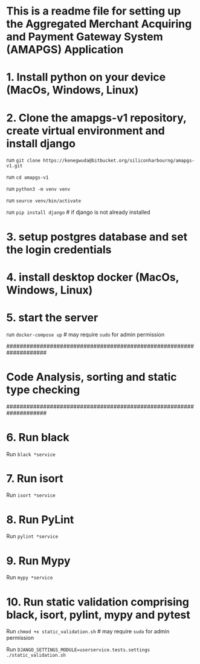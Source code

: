 # This is a readme file for setting up the Aggregated Merchant Acquiring and Payment Gateway System (AMAPGS) Application

# 1. Install python on your device (MacOs, Windows, Linux)

# 2. Clone the amapgs-v1 repository, create virtual environment and install django

run `git clone https://kenegwuda@bitbucket.org/siliconharbourng/amapgs-v1.git`

run `cd amapgs-v1`

run `python3 -m venv venv`

run `source venv/bin/activate`

run `pip install django` # if django is not already installed

# 3. setup postgres database and set the login credentials

# 4. install desktop docker (MacOs, Windows, Linux)

# 5. start the server

run `docker-compose up` # may require `sudo` for admin permission

####################################################################
# Code Analysis, sorting and static type checking
####################################################################

# 6. Run black

Run `black *service`

# 7. Run isort

Run `isort *service`

# 8. Run PyLint

Run `pylint *service`

# 9. Run Mypy

Run `mypy *service`

# 10. Run static validation comprising black, isort, pylint, mypy and pytest

Run `chmod +x static_validation.sh`     # may require `sudo` for admin permission

Run `DJANGO_SETTINGS_MODULE=userservice.tests.settings ./static_validation.sh`



